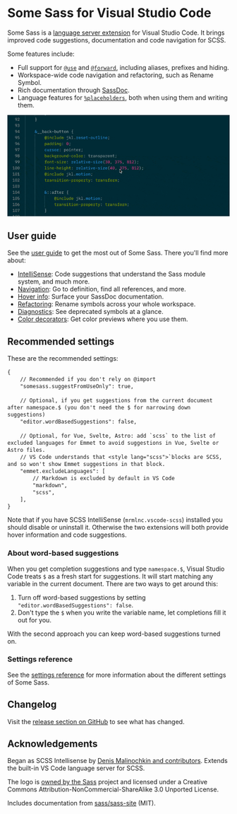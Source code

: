 # Some Sass for Visual Studio Code

Some Sass is a [language server extension](https://code.visualstudio.com/api/language-extensions/language-server-extension-guide) for Visual Studio Code. It brings improved code suggestions, documentation and code navigation for SCSS.

Some features include:

- Full support for [`@use`](https://sass-lang.com/documentation/at-rules/use/) and [`@forward`](https://sass-lang.com/documentation/at-rules/forward/), including aliases, prefixes and hiding.
- Workspace-wide code navigation and refactoring, such as Rename Symbol.
- Rich documentation through [SassDoc](http://sassdoc.com).
- Language features for [`%placeholders`](https://sass-lang.com/documentation/style-rules/placeholder-selectors/), both when using them and writing them.

![](/docs/src/images/highlight-reel.gif)

## User guide

See the [user guide](https://wkillerud.github.io/some-sass/) to get the most out of Some Sass. There you'll find more about:

- [IntelliSense](https://wkillerud.github.io/some-sass/user-guide/completions.html): Code suggestions that understand the Sass module system, and much more.
- [Navigation](https://wkillerud.github.io/some-sass/user-guide/navigation.html): Go to definition, find all references, and more.
- [Hover info](https://wkillerud.github.io/some-sass/user-guide/hover.html): Surface your SassDoc documentation.
- [Refactoring](https://wkillerud.github.io/some-sass/user-guide/refactoring.html): Rename symbols across your whole workspace.
- [Diagnostics](https://wkillerud.github.io/some-sass/user-guide/diagnostics.html): See deprecated symbols at a glance.
- [Color decorators](https://wkillerud.github.io/some-sass/user-guide/color.html): Get color previews where you use them.

## Recommended settings

These are the recommended settings:

```jsonc
{
	// Recommended if you don't rely on @import
	"somesass.suggestFromUseOnly": true,

	// Optional, if you get suggestions from the current document after namespace.$ (you don't need the $ for narrowing down suggestions)
	"editor.wordBasedSuggestions": false,

	// Optional, for Vue, Svelte, Astro: add `scss` to the list of excluded languages for Emmet to avoid suggestions in Vue, Svelte or Astro files.
	// VS Code understands that <style lang="scss">`blocks are SCSS, and so won't show Emmet suggestions in that block.
	"emmet.excludeLanguages": [
		// Markdown is excluded by default in VS Code
		"markdown",
		"scss",
	],
}
```

Note that if you have SCSS IntelliSense (`mrmlnc.vscode-scss`) installed you should disable or uninstall it. Otherwise the two extensions will both provide hover information and code suggestions.

### About word-based suggestions

When you get completion suggestions and type `namespace.$`, Visual Studio Code treats `$` as a fresh start for suggestions. It will start matching any variable in the current document. There are two ways to get around this:

1. Turn off word-based suggestions by setting `"editor.wordBasedSuggestions": false`.
2. Don't type the `$` when you write the variable name, let completions fill it out for you.

With the second approach you can keep word-based suggestions turned on.

### Settings reference

See the [settings reference](https://wkillerud.github.io/some-sass/user-guide/settings.html#settings-reference) for more information about the different settings of Some Sass.

## Changelog

Visit the [release section on GitHub](https://github.com/wkillerud/some-sass/releases) to see what has changed.

## Acknowledgements

Began as SCSS Intellisense by [Denis Malinochkin and contributors](https://github.com/mrmlnc/vscode-scss). Extends the built-in VS Code language server for SCSS.

The logo is [owned by the Sass](https://sass-lang.com/styleguide/brand) project and licensed under a Creative Commons Attribution-NonCommercial-ShareAlike 3.0 Unported License.

Includes documentation from [sass/sass-site](https://github.com/sass/sass-site) (MIT).
